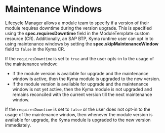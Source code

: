 # Maintenance Windows

Lifecycle Manager allows a module team to specify if a version of their module requires downtime during the version upgrade. This is specified using the **spec.requiresDowntime** field in the ModuleTemplate custom resource (CR).
Additionally, an SAP BTP, Kyma runtime user can opt in to using maintenance windows by setting the **spec.skipMaintenanceWindow** field to `false` in the Kyma CR.

If the `requiresDowntime` is set to `true` and the user opts-in to the usage of the maintenance window:
- If the module version is available for upgrade and the maintenance window is active, then the Kyma module is upgraded to the new version.
- If the module version is available for upgrade and the maintenance window is not yet active, then the Kyma module is not upgraded and remains reconciled with the current version till the next maintenance window.

If the `requiresDowntime` is set to `false` or the user does not opt-in to the usage of the maintenance window, then whenever the module version is available for upgrade, the Kyma module is upgraded to the new version immediately.